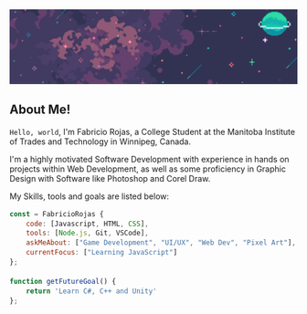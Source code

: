 <img src="assets\GitBanner.png" style="align:center;" />

## About Me!

```Hello, world```, I'm Fabricio Rojas, a College Student at the Manitoba Institute of Trades and Technology in Winnipeg, Canada.

I'm a highly motivated Software Development with experience in hands on projects within Web Development,
as well as some proficiency in Graphic Design with Software like Photoshop and Corel Draw.

My Skills, tools and goals are listed below:

```javascript
const = FabricioRojas {
    code: [Javascript, HTML, CSS],
    tools: [Node.js, Git, VSCode],
    askMeAbout: ["Game Development", "UI/UX", "Web Dev", "Pixel Art"],
    currentFocus: ["Learning JavaScript"]
};

function getFutureGoal() {
    return 'Learn C#, C++ and Unity'
};
```